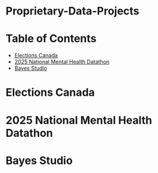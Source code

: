 # Proprietary-Data-Projects

# Table of Contents
* [Elections Canada](#elections-canada)
* [2025 National Mental Health Datathon](#2025-national-mental-health-datathon)
* [Bayes Studio](#bayes-studio)

# Elections Canada

# 2025 National Mental Health Datathon

# Bayes Studio
